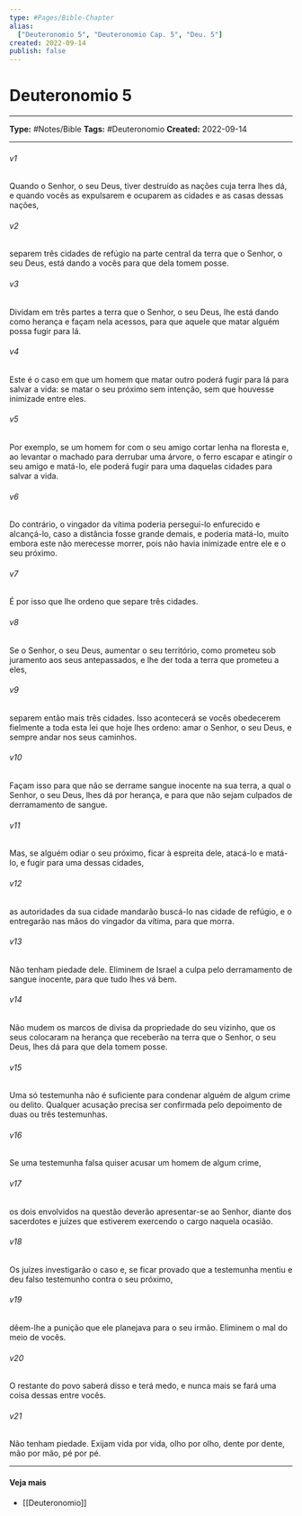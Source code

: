 ```yaml
---
type: #Pages/Bible-Chapter
alias:
  ["Deuteronomio 5", "Deuteronomio Cap. 5", "Deu. 5"]
created: 2022-09-14
publish: false
---
```


# Deuteronomio 5

---

**Type:** #Notes/Bible
**Tags:** #Deuteronomio
**Created:** 2022-09-14

---

###### v1
Quando o Senhor, o seu Deus, tiver destruído as nações cuja terra lhes dá, e quando vocês as expulsarem e ocuparem as cidades e as casas dessas nações,
###### v2
separem três cidades de refúgio na parte central da terra que o Senhor, o seu Deus, está dando a vocês para que dela tomem posse.
###### v3
Dividam em três partes a terra que o Senhor, o seu Deus, lhe está dando como herança e façam nela acessos, para que aquele que matar alguém possa fugir para lá.
###### v4
Este é o caso em que um homem que matar outro poderá fugir para lá para salvar a vida: se matar o seu próximo sem intenção, sem que houvesse inimizade entre eles.
###### v5
Por exemplo, se um homem for com o seu amigo cortar lenha na floresta e, ao levantar o machado para derrubar uma árvore, o ferro escapar e atingir o seu amigo e matá-lo, ele poderá fugir para uma daquelas cidades para salvar a vida.
###### v6
Do contrário, o vingador da vítima poderia persegui-lo enfurecido e alcançá-lo, caso a distância fosse grande demais, e poderia matá-lo, muito embora este não merecesse morrer, pois não havia inimizade entre ele e o seu próximo.
###### v7
É por isso que lhe ordeno que separe três cidades.
###### v8
Se o Senhor, o seu Deus, aumentar o seu território, como prometeu sob juramento aos seus antepassados, e lhe der toda a terra que prometeu a eles,
###### v9
separem então mais três cidades. Isso acontecerá se vocês obedecerem fielmente a toda esta lei que hoje lhes ordeno: amar o Senhor, o seu Deus, e sempre andar nos seus caminhos.
###### v10
Façam isso para que não se derrame sangue inocente na sua terra, a qual o Senhor, o seu Deus, lhes dá por herança, e para que não sejam culpados de derramamento de sangue.
###### v11
Mas, se alguém odiar o seu próximo, ficar à espreita dele, atacá-lo e matá-lo, e fugir para uma dessas cidades,
###### v12
as autoridades da sua cidade mandarão buscá-lo nas cidade de refúgio, e o entregarão nas mãos do vingador da vítima, para que morra.
###### v13
Não tenham piedade dele. Eliminem de Israel a culpa pelo derramamento de sangue inocente, para que tudo lhes vá bem.
###### v14
Não mudem os marcos de divisa da propriedade do seu vizinho, que os seus colocaram na herança que receberão na terra que o Senhor, o seu Deus, lhes dá para que dela tomem posse.
###### v15
Uma só testemunha não é suficiente para condenar alguém de algum crime ou delito. Qualquer acusação precisa ser confirmada pelo depoimento de duas ou três testemunhas.
###### v16
Se uma testemunha falsa quiser acusar um homem de algum crime,
###### v17
os dois envolvidos na questão deverão apresentar-se ao Senhor, diante dos sacerdotes e juízes que estiverem exercendo o cargo naquela ocasião.
###### v18
Os juízes investigarão o caso e, se ficar provado que a testemunha mentiu e deu falso testemunho contra o seu próximo,
###### v19
dêem-lhe a punição que ele planejava para o seu irmão. Eliminem o mal do meio de vocês.
###### v20
O restante do povo saberá disso e terá medo, e nunca mais se fará uma coisa dessas entre vocês.
###### v21
Não tenham piedade. Exijam vida por vida, olho por olho, dente por dente, mão por mão, pé por pé.


---

#### Veja mais

- [[Deuteronomio]]
